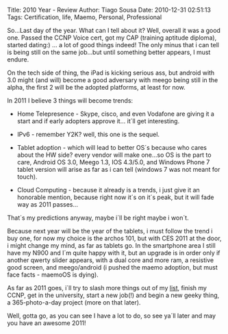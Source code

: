 Title: 2010 Year - Review
Author: Tiago Sousa
Date: 2010-12-31 02:51:13
Tags: Certification, life, Maemo, Personal, Professional


So...Last day of the year. What can I tell about it? Well, overall it was a good one. Passed the CCNP Voice cert, got my CAP (training aptitude diploma), started dating:) ... a lot of good things indeed! The only minus that i can tell is being still on the same job...but until something better appears, I must endure.

On the tech side of thing, the iPad is kicking serious ass, but android with 3.0 might (and will) become a good adversary with meego being still in the alpha, the first 2 will be the adopted platforms, at least for now.

In 2011 I believe 3 things will become trends:

- Home Telepresence - Skype, cisco, and even Vodafone are giving it a start and if early adopters approve it... it´ll get interesting.

- IPv6 - remember Y2K? well, this one is the sequel.

- Tablet adoption - which will lead to better OS´s because who cares about the HW side? every vendor will make one...so OS is the part to care, Android OS 3.0, Meego 1.3, IOS 4.3/5.0, and Windows Phone 7 tablet version will arise as far as i can tell (windows 7 was not meant for touch).

- Cloud Computing - because it already is a trends, i just give it  an honorable mention, because right now it´s on it´s peak, but it will fade way as 2011 passes...

That´s my predictions anyway, maybe i´ll be right maybe i won´t.

Because next year will be the year of the tablets, i must follow the trend i buy one, for now my choice is the archos 101, but with CES 2011 at the door, i might change my mind, as far as tablets go. In the smartphone area I still have my N900 and I´m quite happy with it, but an upgrade is in order only if another qwerty slider appears,  with a dual core and more ram, a resistive good screen, and meego/android (i pushed the maemo adoption, but must face facts - maemoOS is dying).

As far as 2011  goes, i´ll try to slash more things out of my [list](http://www.blog.networkpadawan.com/o-desafio-101-em-1001/), finish my CCNP, get in the university, start a new job(!)  and begin a new geeky thing, a 365-photo-a-day project (more on that later).

Well, gotta go, as you can see I have a lot to do, so see ya´ll later and may you have an awesome 2011!